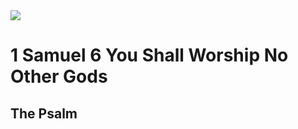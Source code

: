 <img class="intro-right" src="/images/art-david.jpg">

# 1 Samuel 6 You Shall Worship No Other Gods

## The Psalm

